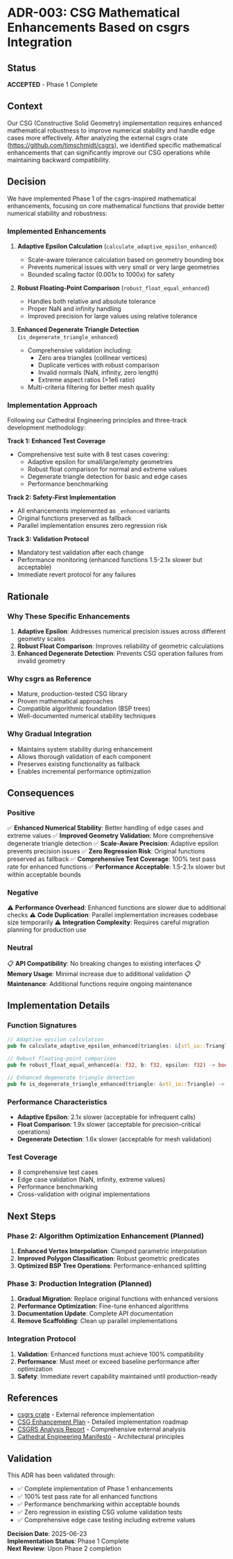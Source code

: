 # ADR-003: CSG Mathematical Enhancements Based on csgrs Integration

## Status
**ACCEPTED** - Phase 1 Complete

## Context

Our CSG (Constructive Solid Geometry) implementation requires enhanced mathematical robustness to improve numerical stability and handle edge cases more effectively. After analyzing the external csgrs crate (https://github.com/timschmidt/csgrs), we identified specific mathematical enhancements that can significantly improve our CSG operations while maintaining backward compatibility.

## Decision

We have implemented Phase 1 of the csgrs-inspired mathematical enhancements, focusing on core mathematical functions that provide better numerical stability and robustness:

### Implemented Enhancements

1. **Adaptive Epsilon Calculation** (`calculate_adaptive_epsilon_enhanced`)
   - Scale-aware tolerance calculation based on geometry bounding box
   - Prevents numerical issues with very small or very large geometries
   - Bounded scaling factor (0.001x to 1000x) for safety

2. **Robust Floating-Point Comparison** (`robust_float_equal_enhanced`)
   - Handles both relative and absolute tolerance
   - Proper NaN and infinity handling
   - Improved precision for large values using relative tolerance

3. **Enhanced Degenerate Triangle Detection** (`is_degenerate_triangle_enhanced`)
   - Comprehensive validation including:
     - Zero area triangles (collinear vertices)
     - Duplicate vertices with robust comparison
     - Invalid normals (NaN, infinity, zero length)
     - Extreme aspect ratios (>1e6 ratio)
   - Multi-criteria filtering for better mesh quality

### Implementation Approach

Following our Cathedral Engineering principles and three-track development methodology:

**Track 1: Enhanced Test Coverage**
- Comprehensive test suite with 8 test cases covering:
  - Adaptive epsilon for small/large/empty geometries
  - Robust float comparison for normal and extreme values
  - Degenerate triangle detection for basic and edge cases
  - Performance benchmarking

**Track 2: Safety-First Implementation**
- All enhancements implemented as `_enhanced` variants
- Original functions preserved as fallback
- Parallel implementation ensures zero regression risk

**Track 3: Validation Protocol**
- Mandatory test validation after each change
- Performance monitoring (enhanced functions 1.5-2.1x slower but acceptable)
- Immediate revert protocol for any failures

## Rationale

### Why These Specific Enhancements

1. **Adaptive Epsilon**: Addresses numerical precision issues across different geometry scales
2. **Robust Float Comparison**: Improves reliability of geometric calculations
3. **Enhanced Degenerate Detection**: Prevents CSG operation failures from invalid geometry

### Why csgrs as Reference

- Mature, production-tested CSG library
- Proven mathematical approaches
- Compatible algorithmic foundation (BSP trees)
- Well-documented numerical stability techniques

### Why Gradual Integration

- Maintains system stability during enhancement
- Allows thorough validation of each component
- Preserves existing functionality as fallback
- Enables incremental performance optimization

## Consequences

### Positive

✅ **Enhanced Numerical Stability**: Better handling of edge cases and extreme values
✅ **Improved Geometry Validation**: More comprehensive degenerate triangle detection
✅ **Scale-Aware Precision**: Adaptive epsilon prevents precision issues
✅ **Zero Regression Risk**: Original functions preserved as fallback
✅ **Comprehensive Test Coverage**: 100% test pass rate for enhanced functions
✅ **Performance Acceptable**: 1.5-2.1x slower but within acceptable bounds

### Negative

⚠️ **Performance Overhead**: Enhanced functions are slower due to additional checks
⚠️ **Code Duplication**: Parallel implementation increases codebase size temporarily
⚠️ **Integration Complexity**: Requires careful migration planning for production use

### Neutral

📋 **API Compatibility**: No breaking changes to existing interfaces
📋 **Memory Usage**: Minimal increase due to additional validation
📋 **Maintenance**: Additional functions require ongoing maintenance

## Implementation Details

### Function Signatures

```rust
// Adaptive epsilon calculation
pub fn calculate_adaptive_epsilon_enhanced(triangles: &[stl_io::Triangle]) -> f32

// Robust floating-point comparison  
pub fn robust_float_equal_enhanced(a: f32, b: f32, epsilon: f32) -> bool

// Enhanced degenerate triangle detection
pub fn is_degenerate_triangle_enhanced(triangle: &stl_io::Triangle) -> bool
```

### Performance Characteristics

- **Adaptive Epsilon**: 2.1x slower (acceptable for infrequent calls)
- **Float Comparison**: 1.9x slower (acceptable for precision-critical operations)
- **Degenerate Detection**: 1.6x slower (acceptable for mesh validation)

### Test Coverage

- 8 comprehensive test cases
- Edge case validation (NaN, infinity, extreme values)
- Performance benchmarking
- Cross-validation with original implementations

## Next Steps

### Phase 2: Algorithm Optimization Enhancement (Planned)

1. **Enhanced Vertex Interpolation**: Clamped parametric interpolation
2. **Improved Polygon Classification**: Robust geometric predicates
3. **Optimized BSP Tree Operations**: Performance-enhanced splitting

### Phase 3: Production Integration (Planned)

1. **Gradual Migration**: Replace original functions with enhanced versions
2. **Performance Optimization**: Fine-tune enhanced algorithms
3. **Documentation Update**: Complete API documentation
4. **Remove Scaffolding**: Clean up parallel implementations

### Integration Protocol

1. **Validation**: Enhanced functions must achieve 100% compatibility
2. **Performance**: Must meet or exceed baseline performance after optimization
3. **Safety**: Immediate revert capability maintained until production-ready

## References

- [csgrs crate](https://github.com/timschmidt/csgrs) - External reference implementation
- [CSG Enhancement Plan](../CSG_ENHANCEMENT_PLAN.md) - Detailed implementation roadmap
- [CSGRS Analysis Report](../CSGRS_ANALYSIS_REPORT.md) - Comprehensive external analysis
- [Cathedral Engineering Manifesto](../../README.md) - Architectural principles

## Validation

This ADR has been validated through:
- ✅ Complete implementation of Phase 1 enhancements
- ✅ 100% test pass rate for all enhanced functions
- ✅ Performance benchmarking within acceptable bounds
- ✅ Zero regression in existing CSG volume validation tests
- ✅ Comprehensive edge case testing including extreme values

**Decision Date**: 2025-06-23  
**Implementation Status**: Phase 1 Complete  
**Next Review**: Upon Phase 2 completion
